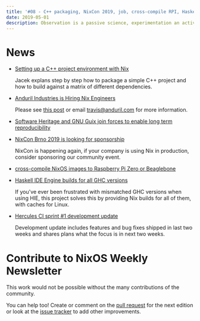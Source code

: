 ```yaml
---
title: '#08 - C++ packaging, NixCon 2019, job, cross-compile RPI, Haskell IDE Engine'
date: 2019-05-01
description: Observation is a passive science, experimentation an active science - Claude Bernard
---
```


# News

- [Setting up a C++ project environment with Nix](https://blog.galowicz.de/2019/04/17/tutorial_nix_cpp_setup/)

  Jacek explans step by step how to package a simple C++ project
  and how to build against a matrix of different dependencies.

- [Anduril Industries is Hiring Nix Engineers](https://www.reddit.com/r/NixOS/comments/bhfqtb/job_offer_anduril_industries_is_looking_for_nix/)

  Please see [this post](https://www.reddit.com/r/NixOS/comments/bhfqtb/job_offer_anduril_industries_is_looking_for_nix/) or email travis@anduril.com for more information.

- [Software Heritage and GNU Guix join forces to enable long term reproducibility](https://www.softwareheritage.org/2019/04/18/software-heritage-and-gnu-guix-join-forces-to-enable-long-term-reproducibility/)

- [NixCon Brno 2019 is looking for sponsorship](https://discourse.nixos.org/t/nixcon-2019-location/1259/15)

  NixCon is happening again, if your company is using Nix in production,
  consider sponsoring our community event.

- [cross-compile NixOS images to Raspberry Pi Zero or Beaglebone](https://github.com/illegalprime/nixos-on-arm)

- [Haskell IDE Engine builds for all GHC versions](https://github.com/infinisil/all-hies)

  If you've ever been frustrated with mismatched GHC versions when using HIE,
  this project solves this by providing Nix builds for all of them, with caches for Linux.

- [Hercules CI sprint #1 development update](https://blog.hercules-ci.com/sprints,/hercules-ci/2019/04/30/sprint-2-report/)

  Development update includes features and bug fixes shipped in last two weeks
  and shares plans what the focus is in next two weeks.

# Contribute to NixOS Weekly Newsletter

This work would not be possible without the many contributions of the community.

You can help too! Create or comment on the [pull request](https://github.com/NixOS/nixos-weekly/pulls)
for the next edition or look at the
[issue tracker](https://github.com/NixOS/nixos-weekly/issues) to add other improvements.
